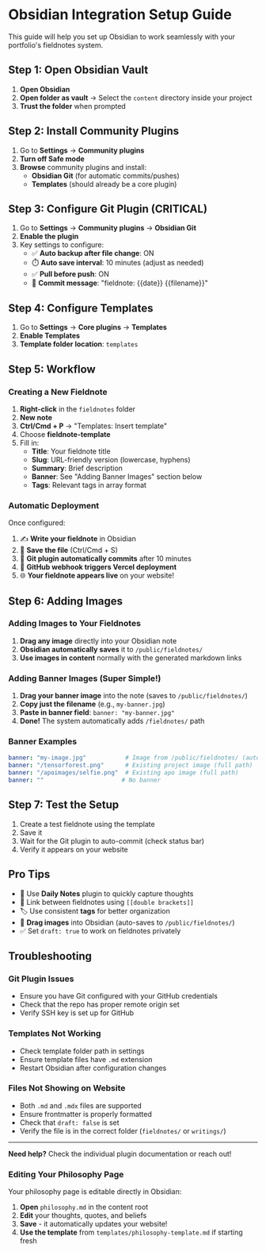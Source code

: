 # Obsidian Integration Setup Guide

This guide will help you set up Obsidian to work seamlessly with your portfolio's fieldnotes system.

## Step 1: Open Obsidian Vault

1. **Open Obsidian**
2. **Open folder as vault** → Select the `content` directory inside your project
3. **Trust the folder** when prompted

## Step 2: Install Community Plugins

1. Go to **Settings** → **Community plugins**
2. **Turn off Safe mode**
3. **Browse** community plugins and install:
   - **Obsidian Git** (for automatic commits/pushes)
   - **Templates** (should already be a core plugin)

## Step 3: Configure Git Plugin (CRITICAL)

1. Go to **Settings** → **Community plugins** → **Obsidian Git**
2. **Enable the plugin**
3. Key settings to configure:
   - ✅ **Auto backup after file change**: ON
   - ⏱️ **Auto save interval**: 10 minutes (adjust as needed)
   - ✅ **Pull before push**: ON
   - 📝 **Commit message**: "fieldnote: {{date}} {{filename}}"

## Step 4: Configure Templates

1. Go to **Settings** → **Core plugins** → **Templates**
2. **Enable Templates**
3. **Template folder location**: `templates`

## Step 5: Workflow

### Creating a New Fieldnote

1. **Right-click** in the `fieldnotes` folder
2. **New note**
3. **Ctrl/Cmd + P** → "Templates: Insert template"
4. Choose **fieldnote-template**
5. Fill in:
   - **Title**: Your fieldnote title
   - **Slug**: URL-friendly version (lowercase, hyphens)
   - **Summary**: Brief description
   - **Banner**: See "Adding Banner Images" section below
   - **Tags**: Relevant tags in array format

### Automatic Deployment

Once configured:
1. ✍️ **Write your fieldnote** in Obsidian
2. 💾 **Save the file** (Ctrl/Cmd + S)
3. 🤖 **Git plugin automatically commits** after 10 minutes
4. 🚀 **GitHub webhook triggers Vercel deployment**
5. 🌐 **Your fieldnote appears live** on your website!

## Step 6: Adding Images

### Adding Images to Your Fieldnotes
1. **Drag any image** directly into your Obsidian note
2. **Obsidian automatically saves** it to `/public/fieldnotes/`
3. **Use images in content** normally with the generated markdown links

### Adding Banner Images (Super Simple!)
1. **Drag your banner image** into the note (saves to `/public/fieldnotes/`)
2. **Copy just the filename** (e.g., `my-banner.jpg`)
3. **Paste in banner field**: `banner: "my-banner.jpg"`
4. **Done!** The system automatically adds `/fieldnotes/` path

### Banner Examples
```yaml
banner: "my-image.jpg"           # Image from /public/fieldnotes/ (auto-path)
banner: "/tensorforest.png"      # Existing project image (full path)
banner: "/apoimages/selfie.png"  # Existing apo image (full path)
banner: ""                      # No banner
```

## Step 7: Test the Setup

1. Create a test fieldnote using the template
2. Save it
3. Wait for the Git plugin to auto-commit (check status bar)
4. Verify it appears on your website

## Pro Tips

- 📁 Use **Daily Notes** plugin to quickly capture thoughts
- 🔗 Link between fieldnotes using `[[double brackets]]`
- 🏷️ Use consistent **tags** for better organization
- 📸 **Drag images** into Obsidian (auto-saves to `/public/fieldnotes/`)
- ✅ Set `draft: true` to work on fieldnotes privately

## Troubleshooting

### Git Plugin Issues
- Ensure you have Git configured with your GitHub credentials
- Check that the repo has proper remote origin set
- Verify SSH key is set up for GitHub

### Templates Not Working
- Check template folder path in settings
- Ensure template files have `.md` extension
- Restart Obsidian after configuration changes

### Files Not Showing on Website
- Both `.md` and `.mdx` files are supported
- Ensure frontmatter is properly formatted
- Check that `draft: false` is set
- Verify the file is in the correct folder (`fieldnotes/` or `writings/`)

---

**Need help?** Check the individual plugin documentation or reach out! 

### Editing Your Philosophy Page

Your philosophy page is editable directly in Obsidian:
1. **Open** `philosophy.md` in the content root
2. **Edit** your thoughts, quotes, and beliefs
3. **Save** - it automatically updates your website!
4. **Use the template** from `templates/philosophy-template.md` if starting fresh


